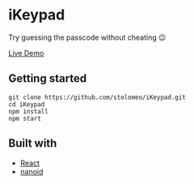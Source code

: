 # iKeypad

Try guessing the passcode without cheating 😉

[Live Demo](https://react-keypad.web.app/)

## Getting started

```
git clone https://github.com/stolomeo/iKeypad.git
cd iKeypad
npm install
npm start
```

## Built with

- [React](https://reactjs.org/)
- [nanoid](https://www.npmjs.com/package/nanoid)
